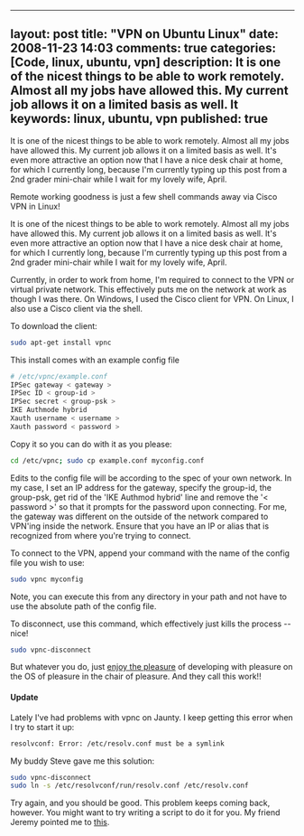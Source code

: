 
---
layout: post
title: "VPN on Ubuntu Linux"
date: 2008-11-23 14:03
comments: true
categories: [Code, linux, ubuntu, vpn]
description: It is one of the nicest things to be able to work remotely.  Almost all my jobs have allowed this.  My current job allows it on a limited basis as well.  It
keywords: linux, ubuntu, vpn
published: true
---

It is one of the nicest things to be able to work remotely.  Almost all my jobs have allowed this.  My current job allows it on a limited basis as well.  It's even more attractive an option now that I have a nice desk chair at home, for which I currently long, because I'm currently typing up this post from a 2nd grader mini-chair while I wait for my lovely wife, April.

Remote working goodness is just a few shell commands away via Cisco VPN in Linux!
<!--more-->

It is one of the nicest things to be able to work remotely.  Almost all my jobs have allowed this.  My current job allows it on a limited basis as well.  It's even more attractive an option now that I have a nice desk chair at home, for which I currently long, because I'm currently typing up this post from a 2nd grader mini-chair while I wait for my lovely wife, April.

Currently, in order to work from home, I'm required to connect to the VPN or virtual private network.  This effectively puts me on the network at work as though I was there.  On Windows, I used the Cisco client for VPN.  On Linux, I also use a Cisco client via the shell.

To download the client:

```bash
sudo apt-get install vpnc
```

This install comes with an example config file

```bash
# /etc/vpnc/example.conf
IPSec gateway < gateway >
IPSec ID < group-id >
IPSec secret < group-psk >
IKE Authmode hybrid
Xauth username < username >
Xauth password < password >
```

Copy it so you can do with it as you please:

```bash
cd /etc/vpnc; sudo cp example.conf myconfig.conf
```

Edits to the config file will be according to the spec of your own network.  In my case, I set an IP address for the gateway, specify the group-id, the group-psk, get rid of the 'IKE Authmod hybrid' line and remove the '< password >' so that it prompts for the password upon connecting.  For me, the gateway was different on the outside of the network compared to VPN'ing inside the network.  Ensure that you have an IP or alias that is recognized from where you're trying to connect.

To connect to the VPN, append your command with the name of the config file you wish to use:

```bash
sudo vpnc myconfig
```

Note, you can execute this from any directory in your path and not have to use the absolute path of the config file.

To disconnect, use this command, which effectively just kills the process -- nice!

```bash
sudo vpnc-disconnect
```

But whatever you do, just <a href="http://www.aprilandjake.com/content/intellij-8m1-ubuntu-8-ultimate-pleasure" />enjoy the pleasure</a> of developing with pleasure on the OS of pleasure in the chair of pleasure.  And they call this work!!

<h4>Update</h4>

Lately I've had problems with vpnc on Jaunty.  I keep getting this error when I try to start it up:

```bash
resolvconf: Error: /etc/resolv.conf must be a symlink
```

My buddy Steve gave me this solution:

```bash
sudo vpnc-disconnect
sudo ln -s /etc/resolvconf/run/resolv.conf /etc/resolv.conf
```

Try again, and you should be good.  This problem keeps coming back, however.  You might want to try writing a script to do it for you.  My friend Jeremy pointed me to <a href="https://bugs.launchpad.net/ubuntu/+source/network-manager/+bug/324233">this</a>.

  
